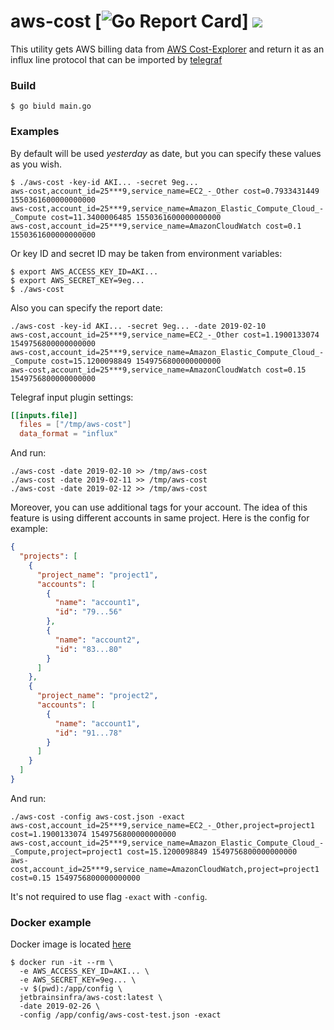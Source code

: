 aws-cost [![Go Report Card](https://goreportcard.com/badge/github.com/jetbrains-infra/aws-cost)]
[![](https://goreportcard.com/report/github.com/jetbrains-infra/aws-cost)](https://img.shields.io/docker/pulls/vebeer/urlsh.svg)
=====

This utility gets AWS billing data from [AWS Cost-Explorer](https://aws.amazon.com/aws-cost-management/aws-cost-explorer/) and return it as an influx line protocol that can be imported by [telegraf](https://github.com/influxdata/telegraf)

### Build
```
$ go biuld main.go
```

### Examples
By default will be used *yesterday* as date, but you can specify these values as you wish.

```
$ ./aws-cost -key-id AKI... -secret 9eg...
aws-cost,account_id=25***9,service_name=EC2_-_Other cost=0.7933431449 1550361600000000000
aws-cost,account_id=25***9,service_name=Amazon_Elastic_Compute_Cloud_-_Compute cost=11.3400006485 1550361600000000000
aws-cost,account_id=25***9,service_name=AmazonCloudWatch cost=0.1 1550361600000000000
```

Or key ID and secret ID may be taken from environment variables:
```
$ export AWS_ACCESS_KEY_ID=AKI...
$ export AWS_SECRET_KEY=9eg...
$ ./aws-cost
```

Also you can specify the report date:
```
./aws-cost -key-id AKI... -secret 9eg... -date 2019-02-10
aws-cost,account_id=25***9,service_name=EC2_-_Other cost=1.1900133074 1549756800000000000
aws-cost,account_id=25***9,service_name=Amazon_Elastic_Compute_Cloud_-_Compute cost=15.1200098849 1549756800000000000
aws-cost,account_id=25***9,service_name=AmazonCloudWatch cost=0.15 1549756800000000000
```

Telegraf input plugin settings:
```toml
[[inputs.file]]
  files = ["/tmp/aws-cost"]
  data_format = "influx"
```
And run:
```
./aws-cost -date 2019-02-10 >> /tmp/aws-cost
./aws-cost -date 2019-02-11 >> /tmp/aws-cost
./aws-cost -date 2019-02-12 >> /tmp/aws-cost
```

Moreover, you can use additional tags for your account. The idea of this feature is using different accounts in same project. Here is the config for example:
```json
{
  "projects": [
    {
      "project_name": "project1",
      "accounts": [
        {
          "name": "account1",
          "id": "79...56"
        },
        {
          "name": "account2",
          "id": "83...80"
        }
      ]
    },
    {
      "project_name": "project2",
      "accounts": [
        {
          "name": "account1",
          "id": "91...78"
        }
      ]
    }
  ]
}
```
And run:
```
./aws-cost -config aws-cost.json -exact
aws-cost,account_id=25***9,service_name=EC2_-_Other,project=project1 cost=1.1900133074 1549756800000000000
aws-cost,account_id=25***9,service_name=Amazon_Elastic_Compute_Cloud_-_Compute,project=project1 cost=15.1200098849 1549756800000000000
aws-cost,account_id=25***9,service_name=AmazonCloudWatch,project=project1 cost=0.15 1549756800000000000
```
It's not required to use flag `-exact` with `-config`.

### Docker example
Docker image is located [here](https://cloud.docker.com/u/jetbrainsinfra/repository/docker/jetbrainsinfra/aws-cost)

```
$ docker run -it --rm \
  -e AWS_ACCESS_KEY_ID=AKI... \
  -e AWS_SECRET_KEY=9eg... \
  -v $(pwd):/app/config \
  jetbrainsinfra/aws-cost:latest \
  -date 2019-02-26 \
  -config /app/config/aws-cost-test.json -exact
```
